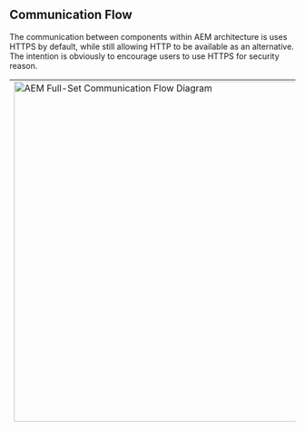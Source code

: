 Communication Flow
------------------

The communication between components within AEM architecture is uses HTTPS by default, while still allowing HTTP to be available as an alternative. The intention is obviously to encourage users to use HTTPS for security reason.

<table>
<tr>
<td valign="top">
<img width="600" alt="AEM Full-Set Communication Flow Diagram" src="https://raw.githubusercontent.com/shinesolutions/aem-aws-stack-builder/master/docs/communication-flow-full-set.png"/>
</td>
<td valign="top">
<ol>
<li>
<strong>From Site Visitor to  Publish-Dispatcher ELB</strong>
<p>Site visitor can connect to Publish-Dispatcher ELB via HTTPS on port 443. Alternatively, HTTP on port 80 is also available.</p>
<p>However, most users often have a layer (e.g. CDN/routing) sitting in front of the AEM architecture, which connects to AEM Publish-Dispatcher ELB only via HTTPS.</p>
</li>
<li>
<strong>From Publish-Dispatcher ELB to Publish-Dispatcher EC2 instance</strong>
<p>Publish-Dispatcher ELB connects to Publish-Dispatcher EC2 instance via HTTPS on port 443, and HTTP on port 80.</p>
<p>Publish-Dispatcher ELB health monitoring checks Publish-Dispatcher EC2 instance only via HTTPS on port 443, at path <code>/system/health?tags=shallow</code> .</p>
</li>
<li>
<strong>From Publish-Dispatcher EC2 instance to Publish EC2 instance</strong>
<p>AEM Publish-Dispatcher is configured to point to AEM Publish as its farm's website render via HTTPS on port 5433 with <code>secure</code> setting enabled.</p>
<strong>From Publish EC2 instance to Publish-Dispatcher EC2 instance</strong>
<p>AEM Publish is configured with a flush agent that points to AEM Publish-Dispatcher via HTTPS on port 443.</p>
</li>
<li>
<strong>From Author-Primary EC2 instance to Publish EC2 instance</strong>
<p>AEM Author is configured with replication agent that points AEM Publish via HTTPS on port 5433.</p>
</li>
<li>
<strong>From Author-Primary EC2 instance to Author-Standby EC2 instance</strong>
<p>Author-Standby is configured with <code>primary.host</code> pointing to Author-Primary. Data synchronisation is run through port 8023, with <code>secure</code> option currently set to false.</p>
</li>
<li>
<strong>From Author ELB to Author-Primary EC2 instance</strong>
<p>Author ELB connects to Author-Primary EC2 instance via HTTPS on port 5432, and HTTP on port 4502.</p>
<p>Author ELB health monitoring checks Author-Primary EC2 instance only via HTTPS on port 5432, at path <code>/system/health?tags=shallow</code> .</p>
</li>
<li>
<strong>From Author-Dispatcher EC2 instance to Author ELB</strong>
<p>AEM Author-Dispatcher is configured to point to AEM Author ELB as its farm's website render via HTTPS on port 443 with <code>secure</code> setting enabled.</p>
</li>
<li>
<strong>From Author-Dispatcher ELB to Author-Dispatcher EC2 instance</strong>
<p>Author-Dispatcher ELB connects to Author-Dispatcher EC2 instance via HTTPS on port 443, and HTTP on port 80.</p>
<p>Author-Dispatcher ELB health monitoring checks Author-Dispatcher EC2 instance only via HTTPS on port 443, at path <code>/system/health?tags=shallow</code> .</p>
</li>
<li>
<strong>From Content Author to Author-Dispatcher ELB</strong>
<p>Site visitor can connect to Author-Dispatcher ELB via HTTPS on port 443. Alternatively, HTTP on port 80 is also available.</p>
<p>However, most users often have a layer (e.g. routing via a reverse proxy) sitting in front of the AEM architecture, which connects to AEM Author-Dispatcher ELB only via HTTPS.</p>
</li>
</ol>
</td>
</tr>
</table>
